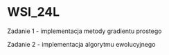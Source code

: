 # WSI_24L

Zadanie 1 - implementacja metody gradientu prostego

Zadanie 2 - implementacja algorytmu ewolucyjnego
